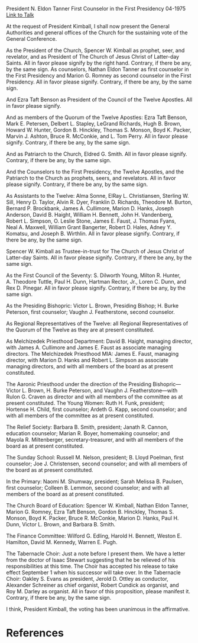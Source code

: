 President N. Eldon Tanner
First Counselor in the First Presidency
04-1975
[Link to Talk](https://www.churchofjesuschrist.org/study/general-conference/1975/04/the-sustaining-of-church-officers?lang=eng)

At the request of President Kimball, I shall now present the General Authorities and general offices of the Church for the sustaining vote of the General Conference.

As the President of the Church, Spencer W. Kimball as prophet, seer, and revelator, and as President of The Church of Jesus Christ of Latter-day Saints. All in favor please signify by the right hand. Contrary, if there be any, by the same sign. As counselors, Nathan Eldon Tanner as first counselor in the First Presidency and Marion G. Romney as second counselor in the First Presidency. All in favor please signify. Contrary, if there be any, by the same sign.

And Ezra Taft Benson as President of the Council of the Twelve Apostles. All in favor please signify.

And as members of the Quorum of the Twelve Apostles: Ezra Taft Benson, Mark E. Petersen, Delbert L. Stapley, LeGrand Richards, Hugh B. Brown, Howard W. Hunter, Gordon B. Hinckley, Thomas S. Monson, Boyd K. Packer, Marvin J. Ashton, Bruce R. McConkie, and L. Tom Perry. All in favor please signify. Contrary, if there be any, by the same sign.

And as Patriarch to the Church, Eldred G. Smith. All in favor please signify. Contrary, if there be any, by the same sign.

And the Counselors to the First Presidency, the Twelve Apostles, and the Patriarch to the Church as prophets, seers, and revelators. All in favor please signify. Contrary, if there be any, by the same sign.

As Assistants to the Twelve: Alma Sonne, ElRay L. Christiansen, Sterling W. Sill, Henry D. Taylor, Alvin R. Dyer, Franklin D. Richards, Theodore M. Burton, Bernard P. Brockbank, James A. Cullimore, Marion D. Hanks, Joseph Anderson, David B. Haight, William H. Bennett, John H. Vandenberg, Robert L. Simpson, O. Leslie Stone, James E. Faust, J. Thomas Fyans, Neal A. Maxwell, William Grant Bangerter, Robert D. Hales, Adney Y. Komatsu, and Joseph B. Wirthlin. All in favor please signify. Contrary, if there be any, by the same sign.

Spencer W. Kimball as Trustee-in-trust for The Church of Jesus Christ of Latter-day Saints. All in favor please signify. Contrary, if there be any, by the same sign.

As the First Council of the Seventy: S. Dilworth Young, Milton R. Hunter, A. Theodore Tuttle, Paul H. Dunn, Hartman Rector, Jr., Loren C. Dunn, and Rex D. Pinegar. All in favor please signify. Contrary, if there be any, by the same sign.

As the Presiding Bishopric: Victor L. Brown, Presiding Bishop; H. Burke Peterson, first counselor; Vaughn J. Featherstone, second counselor.

As Regional Representatives of the Twelve: all Regional Representatives of the Quorum of the Twelve as they are at present constituted.

As Melchizedek Priesthood Department: David B. Haight, managing director, with James A. Cullimore and James E. Faust as associate managing directors. The Melchizedek Priesthood MIA: James E. Faust, managing director, with Marion D. Hanks and Robert L. Simpson as associate managing directors, and with all members of the board as at present constituted.

The Aaronic Priesthood under the direction of the Presiding Bishopric—Victor L. Brown, H. Burke Peterson, and Vaughn J. Featherstone—with Rulon G. Craven as director and with all members of the committee as at present constituted. The Young Women: Ruth H. Funk, president; Hortense H. Child, first counselor; Ardeth G. Kapp, second counselor; and with all members of the committee as at present constituted.

The Relief Society: Barbara B. Smith, president; Janath R. Cannon, education counselor; Marian R. Boyer, homemaking counselor; and Mayola R. Miltenberger, secretary-treasurer, and with all members of the board as at present constituted.

The Sunday School: Russell M. Nelson, president; B. Lloyd Poelman, first counselor; Joe J. Christensen, second counselor; and with all members of the board as at present constituted.

In the Primary: Naomi M. Shumway, president; Sarah Melissa B. Paulsen, first counselor; Colleen B. Lemmon, second counselor; and with all members of the board as at present constituted.

The Church Board of Education: Spencer W. Kimball, Nathan Eldon Tanner, Marion G. Romney, Ezra Taft Benson, Gordon B. Hinckley, Thomas S. Monson, Boyd K. Packer, Bruce R. McConkie, Marion D. Hanks, Paul H. Dunn, Victor L. Brown, and Barbara B. Smith.

The Finance Committee: Wilford G. Edling, Harold H. Bennett, Weston E. Hamilton, David M. Kennedy, Warren E. Pugh.

The Tabernacle Choir: Just a note before I present them. We have a letter from the doctor of Isaac Stewart suggesting that he be relieved of his responsibilities at this time. The Choir has accepted his release to take effect September 1 when his successor will take over. In the Tabernacle Choir: Oakley S. Evans as president, Jerold D. Ottley as conductor, Alexander Schreiner as chief organist, Robert Cundick as organist, and Roy M. Darley as organist. All in favor of this proposition, please manifest it. Contrary, if there be any, by the same sign.

I think, President Kimball, the voting has been unanimous in the affirmative.

# References
